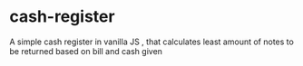 # cash-register
A simple cash register in vanilla JS , that calculates least amount of notes to be returned based on bill and cash given
